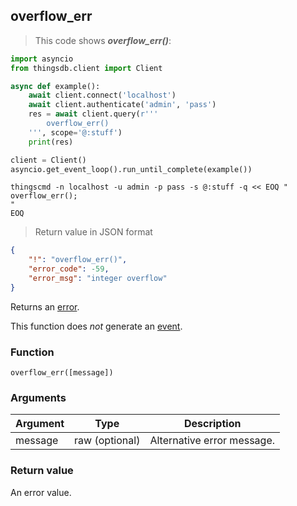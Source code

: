 ## overflow_err

> This code shows ***overflow_err()***:

```python
import asyncio
from thingsdb.client import Client

async def example():
    await client.connect('localhost')
    await client.authenticate('admin', 'pass')
    res = await client.query(r'''
        overflow_err()
    ''', scope='@:stuff')
    print(res)

client = Client()
asyncio.get_event_loop().run_until_complete(example())
```

```shell
thingscmd -n localhost -u admin -p pass -s @:stuff -q << EOQ "
overflow_err();
"
EOQ
```

> Return value in JSON format

```json
{
    "!": "overflow_err()",
    "error_code": -59,
    "error_msg": "integer overflow"
}
```

Returns an [error](#error-type).

This function does *not* generate an [event](#events).

### Function
`overflow_err([message])`

### Arguments
Argument | Type | Description
-------- | ---- | -----------
message | raw (optional) | Alternative error message.

### Return value
An error value.
